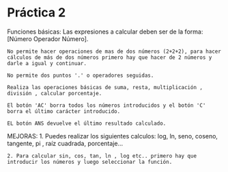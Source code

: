  # Práctica 2

Funciones básicas:
    Las expresiones a calcular deben ser de la forma: [Número Operador Número]. 
    
    No permite hacer operaciones de mas de dos números (2+2+2), para hacer cálculos de más de dos números primero hay que hacer de 2 números y darle a igual y continuar.
    
    No permite dos puntos '.' o operadores seguidas.
    
    Realiza las operaciones básicas de suma, resta, multiplicación , división , calcular porcentaje.
    
    El botón 'AC' borra todos los números introducidos y el botón 'C' borra el último carácter introducido.
    
    EL botón ANS devuelve el último resultado calculado.

MEJORAS:
    1. Puedes realizar los siguientes calculos: log, ln, seno, coseno, tangente, pi , raíz cuadrada, porcentaje...
    
    2. Para calcular sin, cos, tan, ln , log etc.. primero hay que introducir los números y luego seleccionar la función. 

